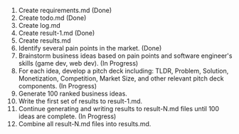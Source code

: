 1. Create requirements.md (Done) 
2. Create todo.md (Done)
3. Create log.md
4. Create result-1.md (Done)
5. Create results.md
6. Identify several pain points in the market. (Done)
7. Brainstorm business ideas based on pain points and software engineer's skills (game dev, web dev). (In Progress)
8. For each idea, develop a pitch deck including: TLDR, Problem, Solution, Monetization, Competition, Market Size, and other relevant pitch deck components. (In Progress)
9. Generate 100 ranked business ideas.
10. Write the first set of results to result-1.md.
11. Continue generating and writing results to result-N.md files until 100 ideas are complete. (In Progress)
12. Combine all result-N.md files into results.md.